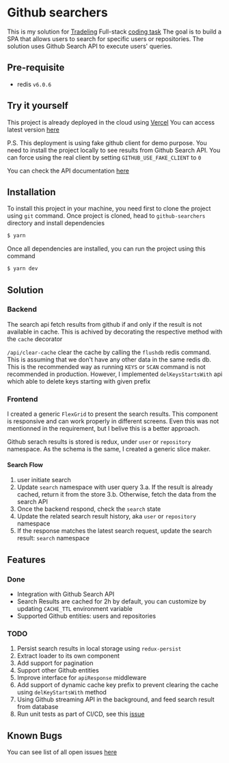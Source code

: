 # Github searchers 

This is my solution for [Tradeling](https://www.tradeling.com/) Full-stack [coding task](https://github.com/tradeling/coding-tasks/blob/develop/fullstack-javascript/readme.md)
The goal is to build a SPA that allows users to search for specific users or repositories.
The solution uses Github Search API to execute users' queries.


## Pre-requisite
- redis `v6.0.6`


## Try it yourself
This project is already deployed in the cloud using [Vercel](https://vercel.com)
You can access latest version [here](https://github-searchers-vercel.app)

P.S. This deployment is using fake github client for demo purpose. You need to install the project locally to see results from Github Search API. You can force using the real client by setting `GITHUB_USE_FAKE_CLIENT` to `0`

You can check the API documentation [here](github-searchers.vercel.app/_apidoc)


## Installation

To install this project in your machine, you need first to clone the project using `git` command.
Once project is cloned, head to `github-searchers` directory and install dependencies

```bash
$ yarn
```

Once all dependencies are installed, you can run the project using this command
```bash
$ yarn dev
```

## Solution
### Backend
The search api fetch results from github if and only if the result is not available in cache. This is achived by decorating the respective method with the `cache` decorator

`/api/clear-cache` clear the cache by calling the `flushdb` redis command. This is assuming that we don't have any other data in the same redis db. This is the recommended way as running `KEYS` or `SCAN` command is not recommended in production. However, I implemented `delKeysStartsWith` api which able to delete keys starting with given prefix

### Frontend
I created a generic `FlexGrid` to present the search results. This component is responsive and can work properly in different screens. Even this was not mentionned in the requirement, but I belive this is a better approach.

Github serach results is stored is redux, under `user` or `repository` namespace. As the schema is the same, I created a generic slice maker.

#### Search Flow
1. user initiate search
2. Update `search` namespace with user query
3.a. If the result is already cached, return it from the store
3.b. Otherwise, fetch the data from the search API
4. Once the backend respond, check the `search` state
5. Update the related search result history, aka `user` or `repository` namespace
6. If the response matches the latest search request, update the search result: `search` namespace


## Features
### Done
- Integration with Github Search API
- Search Results are cached for 2h by default, you can customize by updating `CACHE_TTL` environment variable
- Supported Github entities: users and repositories

### TODO
1. Persist search results in local storage using `redux-persist`
2. Extract loader to its own component
3. Add support for pagination
4. Support other Github entities
5. Improve interface for `apiResponse` middleware
6. Add support of dynamic cache key prefix to prevent clearing the cache using `delKeyStartsWith` method
7. Using Github streaming API in the background, and feed search result from database
8. Run unit tests as part of CI/CD, see this [issue](https://github.com/vercel/vercel/discussions/5140)


## Known Bugs
You can see list of all open issues [here](https://github.com/benzid-wael/github-searchers/issues/)

